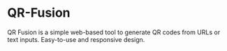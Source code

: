 # QR-Fusion
QR Fusion is a simple web-based tool to generate QR codes from URLs or text inputs. Easy-to-use and responsive design.
